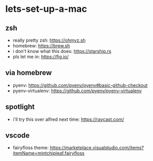 # lets-set-up-a-mac

## zsh
- really pretty zsh: https://ohmyz.sh
- homebrew: https://brew.sh 
- i don't know what this does: https://starship.rs
- pls let me in: https://fig.io/

## via homebrew
- pyenv: https://github.com/pyenv/pyenv#basic-github-checkout
- pyenv-virtualenv: https://github.com/pyenv/pyenv-virtualenv

## spotlight
- i'll try this over alfred next time: https://raycast.com/

## vscode
- fairyfloss theme: https://marketplace.visualstudio.com/items?itemName=mintchipleaf.fairyfloss
